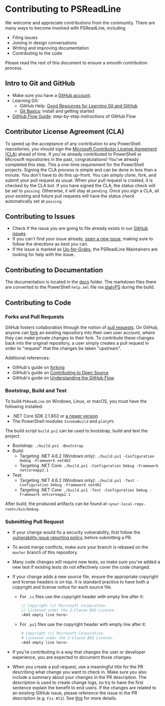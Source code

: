 # Contributing to PSReadLine

We welcome and appreciate contributions from the community.
There are many ways to become involved with PSReadLine, including

- Filing issues
- Joining in design conversations
- Writing and improving documentation
- Contributing to the code

Please read the rest of this document to ensure a smooth contribution process.

## Intro to Git and GitHub

* Make sure you have a [GitHub account](https://github.com/signup/free).
* Learning Git:
    * GitHub Help: [Good Resources for Learning Git and GitHub][good-git-resources]
    * [Git Basics][git-basics]: install and getting started
* [GitHub Flow Guide](https://guides.github.com/introduction/flow/):
  step-by-step instructions of GitHub Flow

## Contributor License Agreement (CLA)

To speed up the acceptance of any contribution to any PowerShell repositories,
you should sign the [Microsoft Contributor License Agreement (CLA)][cla] ahead of time.
If you've already contributed to PowerShell or Microsoft repositories in the past, congratulations!
You've already completed this step.
This a one-time requirement for the PowerShell projects.
Signing the CLA process is simple and can be done in less than a minute.
You don't have to do this up-front.
You can simply clone, fork, and submit your pull request as usual.
When your pull request is created, it is checked by the CLA bot.
If you have signed the CLA, the status check will be set to `passing`.  Otherwise, it will stay at `pending`.
Once you sign a CLA, all your existing and future pull requests will have the status check automatically set at `passing`.

## Contributing to Issues

* Check if the issue you are going to file already exists in our [GitHub issues][open-issue].
* If you can't find your issue already,
  [open a new issue](https://github.com/PowerShell/PSReadLine/issues/new/choose),
  making sure to follow the directions as best you can.
* If the issue is marked as [Up-for-Grabs][up-for-grabs],
  the PSReadLine Maintainers are looking for help with the issue.

## Contributing to Documentation

The documentation is located in the [docs][psreadline-docs] folder.
The markdown files there are converted to the PowerShell `help.xml` file via [platyPS][platy-ps] during the build.

## Contributing to Code

### Forks and Pull Requests

GitHub fosters collaboration through the notion of [pull requests][using-prs].
On GitHub, anyone can [fork][fork-a-repo] an existing repository
into their own user account, where they can make private changes to their fork.
To contribute these changes back into the original repository,
a user simply creates a pull request in order to "request" that the changes be taken "upstream".

Additional references:

* GitHub's guide on [forking](https://guides.github.com/activities/forking/)
* GitHub's guide on [Contributing to Open Source](https://guides.github.com/activities/contributing-to-open-source/#pull-request)
* GitHub's guide on [Understanding the GitHub Flow](https://guides.github.com/introduction/flow/)

### Bootstrap, Build and Test

To build `PSReadLine` on Windows, Linux, or macOS,
you must have the following installed:

* .NET Core SDK 2.1.802 or [a newer version](https://www.microsoft.com/net/download)
* The PowerShell modules `InvokeBuild` and `platyPS`

The build script `build.ps1` can be used to bootstrap, build and test the project.

* Bootstrap: `./build.ps1 -Bootstrap`
* Build:
    * Targeting .NET 4.6.2 (Windows only): `./build.ps1 -Configuration Debug -Framework net462`
    * Targeting .NET Core: `./build.ps1 -Configuration Debug -Framework netcoreapp2.1`
* Test:
    * Targeting .NET 4.6.2 (Windows only): `./build.ps1 -Test -Configuration Debug -Framework net462`
    * Targeting .NET Core: `./build.ps1 -Test -Configuration Debug -Framework netcoreapp2.1`

After build, the produced artifacts can be found at `<your-local-repo-root>/bin/Debug`.

### Submitting Pull Request

* If your change would fix a security vulnerability,
  first follow the [vulnerability issue reporting policy][vuln-reporting], before submitting a PR.
* To avoid merge conflicts, make sure your branch is rebased on the `master` branch of this repository.
* Many code changes will require new tests,
  so make sure you've added a new test if existing tests do not effectively cover the code changed.
* If your change adds a new source file, ensure the appropriate copyright and license headers is on top.
  It is standard practice to have both a copyright and license notice for each source file.
    * For `.cs` files use the copyright header with empty line after it:

    ```c#
        // Copyright (c) Microsoft Corporation.
        // Licensed under the 2-Clause BSD License.
        <Add empty line here>
    ```

    * For `.ps1` files use the copyright header with empty line after it:

    ```powershell
        # Copyright (c) Microsoft Corporation.
        # Licensed under the 2-Clause BSD License.
        <Add empty line here>
    ```
* If you're contributing in a way that changes the user or developer experience, you are expected to document those changes.
* When you create a pull request,
  use a meaningful title for the PR describing what change you want to check in.
  Make sure you also include a summary about your changes in the PR description.
  The description is used to create change logs,
  so try to have the first sentence explain the benefit to end users.
  If the changes are related to an existing GitHub issue,
  please reference the issue in the PR description (e.g. ```Fix #11```).
  See [this][closing-via-message] for more details.


[up-for-grabs]: https://github.com/PowerShell/PSReadLine/issues?q=is%3Aopen+is%3Aissue+label%3AUp-for-Grabs
[good-git-resources]: https://help.github.com/articles/good-resources-for-learning-git-and-github/
[git-basics]: https://github.com/PowerShell/PowerShell/blob/master/docs/git/basics.md
[cla]: https://cla.microsoft.com/
[open-issue]: https://github.com/PowerShell/PSReadLine/issues
[psreadline-docs]: https://github.com/PowerShell/PSReadLine/tree/master/docs
[platy-ps]: https://www.powershellgallery.com/packages/platyPS
[using-prs]: https://help.github.com/articles/using-pull-requests/
[fork-a-repo]: https://help.github.com/articles/fork-a-repo/
[vuln-reporting]: SECURITY.md
[closing-via-message]: https://help.github.com/articles/closing-issues-via-commit-messages/
